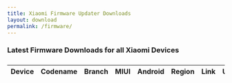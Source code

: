 ```yaml
---
title: Xiaomi Firmware Updater Downloads
layout: download
permalink: /firmware/
---
```


### Latest Firmware Downloads for all Xiaomi Devices

<div class="table-responsive-md" style="margin-top: 25px;">
<table id="firmware" class="display dt-responsive nowrap compact table table-striped table-hover table-sm">
    <thead class="thead-dark">
        <tr>
            <th>Device</th>
            <th>Codename</th>
            <th>Branch</th>
            <th>MIUI</th>
            <th>Android</th>
            <th>Region</th>
            <th>Link</th>
            <th>Updated</th>
        </tr>
    </thead>
    <script>loadLatestFirmware()</script>
</table>
</div>
